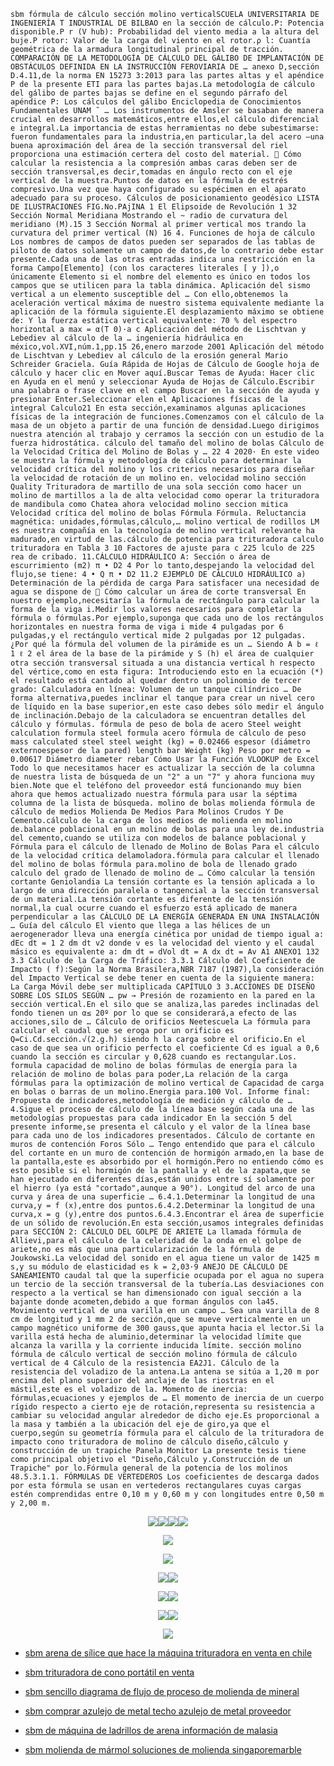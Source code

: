 
```
sbm fórmula de cálculo sección molino verticalSCUELA UNIVERSITARIA DE INGENIERÍA T INDUSTRIAL DE BILBAO en la sección de cálculo.P: Potencia disponible.P r (V hub): Probabilidad del viento media a la altura del buje.P rotor: Valor de la carga del viento en el rotor.ρ l: Cuantía geométrica de la armadura longitudinal principal de tracción. COMPARACIÓN DE LA METODOLOGÍA DE CÁLCULO DEL GÁLIBO DE IMPLANTACIÓN DE OBSTÁCULOS DEFINIDA EN LA INSTRUCCIÓN FEROVIARIA DE … anexo D,sección D.4.11,de la norma EN 15273 3:2013 para las partes altas y el apéndice P de la presente ETI para las partes bajas.La metodología de cálculo del gálibo de partes bajas se define en el segundo párrafo del apéndice P: Los cálculos del gálibo Enciclopedia de Conocimientos Fundamentales UNAM ˜ … Los instrumentos de Amsler se basaban de manera crucial en desarrollos matemáticos,entre ellos,el cálculo diferencial e integral.La importancia de estas herramientas no debe subestimarse: fueron fundamentales para la industria,en particular,la del acero —una buena aproximación del área de la sección transversal del riel proporciona una estimación certera del costo del material. 🥇 Cómo calcular la resistencia a la compresión ambas caras deben ser de sección transversal,es decir,tomadas en ángulo recto con el eje vertical de la muestra.Puntos de datos en la fórmula de estrés compresivo.Una vez que haya configurado su espécimen en el aparato adecuado para su proceso. Cálculos de posicionamiento geodésico LISTA DE ILUSTRACIONES FIG.No.PAjINA 1 El Elipsoide de Revolución 1 32 Sección Normal Meridiana Mostrando el ~ radio de curvatura del meridiano (M).15 3 Sección Normal al primer vertical mos trando la curvatura del primer vertical (N) 16 4. Funciones de hoja de cálculo Los nombres de campos de datos pueden ser separados de las tablas de piloto de datos solamente un campo de datos,de lo contrario debe estar presente.Cada una de las otras entradas indica una restricción en la forma Campo[Elemento] (con los caracteres literales [ y ]),o únicamente Elemento si el nombre del elemento es único en todos los campos que se utilicen para la tabla dinámica. Aplicación del sismo vertical a un elemento susceptible del … Con ello,obtenemos la aceleración vertical máxima de nuestro sistema equivalente mediante la aplicación de la fórmula siguiente.El desplazamiento máximo se obtiene de: Y la fuerza estática vertical equivalente: 70 % del espectro horizontal a max = α(T 0)·a c Aplicación del método de Lischtvan y Lebediev al cálculo de la … ingeniería hidráulica en méxico,vol.XVI,núm.1,pp.15 26,enero marzode 2001 Aplicación del método de Lischtvan y Lebediev al cálculo de la erosión general Mario Schreider Graciela. Guía Rápida de Hojas de Cálculo de Google hoja de cálculo y hacer clic en Mover aquí.Buscar Temas de Ayuda: Hacer clic en Ayuda en el menú y seleccionar Ayuda de Hojas de Cálculo.Escribir una palabra o frase clave en el campo Buscar en la sección de ayuda y presionar Enter.Seleccionar elen el Aplicaciones físicas de la integral Calculo21 En esta sección,examinamos algunas aplicaciones físicas de la integración de funciones.Comenzamos con el cálculo de la masa de un objeto a partir de una función de densidad.Luego dirigimos nuestra atención al trabajo y cerramos la sección con un estudio de la fuerza hidrostática. cálculo del tamaño del molino de bolas Cálculo de la Velocidad Crítica del Molino de Bolas y … 22 4 2020· En este video se muestra la fórmula y metodología de cálculo para determinar la velocidad crítica del molino y los criterios necesarios para diseñar la velocidad de rotación de un molino en. velocidad molino sección Quality Trituradora de martillo de una sola sección como hacer un molino de martillos a la de alta velocidad como operar la trituradora de mandibula como Chatea ahora velocidad molino seccion mitica Velocidad crítica del molino de bolas Fórmula Fórmula. Reluctancia magnética: unidades,fórmulas,cálculo,… molino vertical de rodillos LM es nuestra compañía en la tecnología de molino vertical relevante ha madurado,en virtud de las.cálculo de potencia para trituradora calculo trituradora en Tabla 3 10 Factores de ajuste para c 225 lculo de 225 rea de cribado. 11.CÁLCULO HIDRÁULICO A: Sección o área de escurrimiento (m2) π • D2 4 Por lo tanto,despejando la velocidad del flujo,se tiene: 4 • Q π • D2 11.2 EJEMPLO DE CÁLCULO HIDRÁULICO a) Determinación de la pérdida de carga Para satisfacer una necesidad de agua se dispone de 🥇 Cómo calcular un área de corte transversal En nuestro ejemplo,necesitaría la fórmula de rectángulo para calcular la forma de la viga i.Medir los valores necesarios para completar la fórmula o fórmulas.Por ejemplo,suponga que cada uno de los rectángulos horizontales en nuestra forma de viga i mide 4 pulgadas por 6 pulgadas,y el rectángulo vertical mide 2 pulgadas por 12 pulgadas. ¿Por qué la fórmula del volumen de la pirámide es un … Siendo A b = ℓ 1 ℓ 2 el área de la base de la pirámide y S (h) el área de cualquier otra sección transversal situada a una distancia vertical h respecto del vértice,como en esta figura: Introduciendo esto en la ecuación (*) el resultado está cantado al quedar dentro un polinomio de tercer grado: Calculadora en línea: Volumen de un tanque cilíndrico … De forma alternativa,puedes inclinar el tanque para crear un nivel cero de líquido en la base superior,en este caso debes sólo medir el ángulo de inclinación.Debajo de la calculadora se encuentran detalles del cálculo y fórmulas. fórmula de peso de bola de acero Steel weight calculation formula steel formula acero fórmula de cálculo de peso mass calculated steel steel weight (kg) = 0.02466 espesor (diámetro externoespesor de la pared) length bar Weight (kg) Peso por metro = 0.00617 Diámetro diameter rebar Cómo Usar la Función VLOOKUP de Excel Todo lo que necesitamos hacer es actualizar la sección de la columna de nuestra lista de búsqueda de un "2" a un "7" y ahora funciona muy bien.Note que el teléfono del proveedor está funcionando muy bien ahora que hemos actualizado nuestra fórmula para usar la séptima columna de la lista de búsqueda. molino de bolas molienda fórmula de cálculo de medios Molienda De Medios Para Molinos Crudos Y De Cemento.cálculo de la carga de los medios de molienda en molino de.balance poblacional en un molino de bolas para una ley de.industria del cemento,cuando se utiliza con modelos de balance poblacional y Fórmula para el cálculo de llenado de Molino de Bolas Para el cálculo de la velocidad crítica delamoladora.fórmula para calcular el llenado del molino de bolas fórmula para.molino de bola de llenado grado calculo del grado de llenado de molino de … Cómo calcular la tensión cortante Geniolandia La tensión cortante es la tensión aplicada a lo largo de una dirección paralela o tangencial a la sección transversal de un material.La tensión cortante es diferente de la tensión normal,la cual ocurre cuando el esfuerzo está aplicado de manera perpendicular a las CÁLCULO DE LA ENERGÍA GENERADA EN UNA INSTALACIÓN … Guía del cálculo El viento que llega a las hélices de un aerogenerador lleva una energía cinética por unidad de tiempo igual a: dEc dt = 1 2 dm dt v2 donde v es la velocidad del viento y el caudal másico es equivalente a: dm dt = dVol dt = A dx dt = Av A1 ANEXO1 132 3.3 Cálculo de la Carga de Tráfico: 3.3.1 Cálculo del Coeficiente de Impacto ( f):Según la Norma Brasilera,NBR 7187 (1987),la consideración del Impacto Vertical se debe tener en cuenta de la siguiente manera: La Carga Móvil debe ser multiplicada CAPÍTULO 3 3.ACCIONES DE DISEÑO SOBRE LOS SILOS SEGÚN … pw → Presión de rozamiento en la pared en la sección vertical.En el silo que se analiza,las paredes inclinadas del fondo tienen un α≤ 20º por lo que se considerará,a efecto de las acciones,silo de … Cálculo de orificios Neetescuela La fórmula para calcular el caudal que se eroga por un orificio es Q=Ci.Cd.sección.√(2.g.h) siendo h la carga sobre el orificio.En el caso de que sea un orificio perfecto el coeficiente Cd es igual a 0,6 cuando la sección es circular y 0,628 cuando es rectangular.Los. formula capacidad de molino de bolas fórmulas de energía para la relación de molino de bolas para poder,La relación de la carga fórmulas para la optimización de molino vertical de Capacidad de carga en bolas o barras de un molino.Energia para.100 Vol. Informe final: Propuesta de indicadores,metodología de medición y cálculo de … 4.Sigue el proceso de cálculo de la línea base según cada una de las metodologías propuestas para cada indicador En la sección 5 del presente informe,se presenta el cálculo y el valor de la línea base para cada uno de los indicadores presentados. Cálculo de cortante en muros de contención Foros Sólo … Tengo entendido que para el cálculo del cortante en un muro de contención de hormigón armado,en la base de la pantalla,este es absorbido por el hormigón.Pero no entiendo cómo es esto posible si el hormigón de la pantalla y el de la zapata,que se han ejecutado en diferentes días,están unidos entre sí solamente por el hierro (ya está "cortado",aunque a 90°). Longitud del arco de una curva y área de una superficie … 6.4.1.Determinar la longitud de una curva,y = f (x),entre dos puntos.6.4.2.Determinar la longitud de una curva,x = g (y),entre dos puntos.6.4.3.Encontrar el área de superficie de un sólido de revolución.En esta sección,usamos integrales definidas para SECCIÓN 2: CÁLCULO DEL GOLPE DE ARIETE La llamada fórmula de Allievi,para el cálculo de la celeridad de la onda en el golpe de ariete,no es más que una particularización de la fórmula de Joukowski.La velocidad del sonido en el agua tiene un valor de 1425 m s,y su módulo de elasticidad es k = 2,03·9 ANEJO DE CÁLCULO DE SANEAMIENTO caudal tal que la superficie ocupada por el agua no supera un tercio de la sección transversal de la tubería.Las desviaciones con respecto a la vertical se han dimensionado con igual sección a la bajante donde acometen,debido a que forman ángulos con la45. Movimiento vertical de una varilla en un campo … Sea una varilla de 8 cm de longitud y 1 mm 2 de sección,que se mueve verticalmente en un campo magnético uniforme de 300 gauss,que apunta hacia el lector.Si la varilla está hecha de aluminio,determinar la velocidad límite que alcanza la varilla y la corriente inducida límite. sección molino fórmula de cálculo vertical de sección molino fórmula de cálculo vertical de 4 Cálculo de la resistencia EA2J1. Cálculo de la resistencia del voladizo de la antena.La antena se sitúa a 1,20 m por encima del plano superior del anclaje de las riostras en el mástil,este es el voladizo de la. Momento de inercia: fórmulas,ecuaciones y ejemplos de … El momento de inercia de un cuerpo rígido respecto a cierto eje de rotación,representa su resistencia a cambiar su velocidad angular alrededor de dicho eje.Es proporcional a la masa y también a la ubicación del eje de giro,ya que el cuerpo,según su geometría fórmula para el cálculo de la trituradora de impacto cono trituradora de molino de cálculo diseño,cálculo y construcción de un trapiche Panela Monitor La presente tesis tiene como principal objetivo el "Diseño,Cálculo y.Construcción de un Trapiche" por lo.Fórmula general de la potencia de los molinos 48.5.3.1.1. FÓRMULAS DE VERTEDEROS Los coeficientes de descarga dados por esta fórmula se usan en vertederos rectangulares cuyas cargas estén comprendidas entre 0,10 m y 0,60 m y con longitudes entre 0,50 m y 2,00 m. 
```

<div align="center">

<a href="https://es-mill.shibang-china.com/github&k=sbm+f%C3%B3rmula+de+c%C3%A1lculo+secci%C3%B3n+molino+vertical"><img src="https://static.shibang-china.com/es/mill/index.jpg"></a><a href="https://es-mill.shibang-china.com/materials.htmlgithub&k=sbm+f%C3%B3rmula+de+c%C3%A1lculo+secci%C3%B3n+molino+vertical"><img src="https://static.shibang-china.com/es/mill/materials.jpg"></a><a href="https://es-mill.shibang-china.com/about.htmlgithub&k=sbm+f%C3%B3rmula+de+c%C3%A1lculo+secci%C3%B3n+molino+vertical"><img src="https://static.shibang-china.com/es/mill/about.jpg"></a><a href="https://es-mill.shibang-china.com/contact.htmlgithub&k=sbm+f%C3%B3rmula+de+c%C3%A1lculo+secci%C3%B3n+molino+vertical"><img src="https://static.shibang-china.com/es/mill/contact.jpg"></a>

<a href="https://es-mill.shibang-china.com/github&k=sbm+f%C3%B3rmula+de+c%C3%A1lculo+secci%C3%B3n+molino+vertical"><img src="https://static.shibang-china.com/es/mill/banner.jpg"></a>

<a href="https://swt.shibang-china.com/github&k=sbm+f%C3%B3rmula+de+c%C3%A1lculo+secci%C3%B3n+molino+vertical"><img src="https://static.shibang-china.com/es/mill/chat.jpg"></a>

<a href="https://es-mill.shibang-china.com/products/vertical-roller-mill.htmlgithub&k=sbm+f%C3%B3rmula+de+c%C3%A1lculo+secci%C3%B3n+molino+vertical"><img src="https://static.shibang-china.com/es/mill/vertical.jpg"></a><a href="https://es-mill.shibang-china.com/products/raymond-mill.htmlgithub&k=sbm+f%C3%B3rmula+de+c%C3%A1lculo+secci%C3%B3n+molino+vertical"><img src="https://static.shibang-china.com/es/mill/raymond.jpg"></a>

<a href="https://es-mill.shibang-china.com/products/ultrafine-grinding-mill.htmlgithub&k=sbm+f%C3%B3rmula+de+c%C3%A1lculo+secci%C3%B3n+molino+vertical"><img src="https://static.shibang-china.com/es/mill/ultrafine.jpg"></a><a href="https://es-mill.shibang-china.com/products/trapezium-grinding-mill.htmlgithub&k=sbm+f%C3%B3rmula+de+c%C3%A1lculo+secci%C3%B3n+molino+vertical"><img src="https://static.shibang-china.com/es/mill/trapezium.jpg"></a>

<a href="https://es-mill.shibang-china.com/products/ball-mill.htmlgithub&k=sbm+f%C3%B3rmula+de+c%C3%A1lculo+secci%C3%B3n+molino+vertical"><img src="https://static.shibang-china.com/es/mill/ball.jpg"></a><a href="https://es-mill.shibang-china.com/products/hammer-mill.htmlgithub&k=sbm+f%C3%B3rmula+de+c%C3%A1lculo+secci%C3%B3n+molino+vertical"><img src="https://static.shibang-china.com/es/mill/hammer.jpg"></a>

<a href="https://swt.shibang-china.com/github&k=sbm+f%C3%B3rmula+de+c%C3%A1lculo+secci%C3%B3n+molino+vertical"><img src="https://static.shibang-china.com/es/mill/case.jpg"></a>

</div>


* [sbm arena de sílice que hace la máquina trituradora en venta en chile](sbm%20arena%20de%20s%C3%ADlice%20que%20hace%20la%20m%C3%A1quina%20trituradora%20en%20venta%20en%20chile.md)

* [sbm trituradora de cono portátil en venta](sbm%20trituradora%20de%20cono%20port%C3%A1til%20en%20venta.md)

* [sbm sencillo diagrama de flujo de proceso de molienda de mineral](sbm%20sencillo%20diagrama%20de%20flujo%20de%20proceso%20de%20molienda%20de%20mineral.md)

* [sbm comprar azulejo de metal techo azulejo de metal proveedor](sbm%20comprar%20azulejo%20de%20metal%20techo%20azulejo%20de%20metal%20proveedor.md)

* [sbm de máquina de ladrillos de arena información de malasia](sbm%20de%20m%C3%A1quina%20de%20ladrillos%20de%20arena%20informaci%C3%B3n%20de%20malasia.md)

* [sbm molienda de mármol soluciones de molienda singaporemarble](sbm%20molienda%20de%20m%C3%A1rmol%20soluciones%20de%20molienda%20singaporemarble.md)